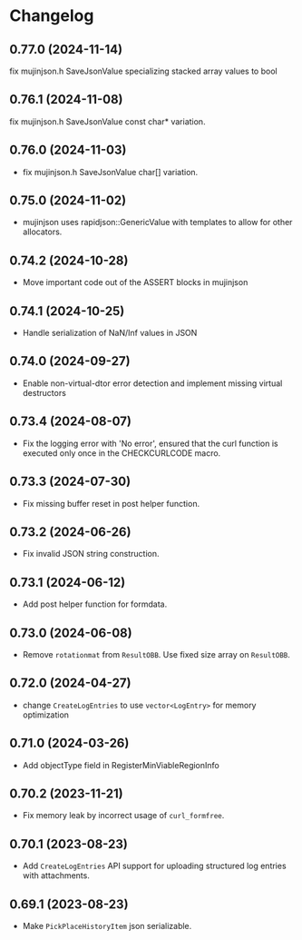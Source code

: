 # Changelog

## 0.77.0 (2024-11-14)

fix mujinjson.h SaveJsonValue specializing stacked array values to bool

## 0.76.1 (2024-11-08)

fix mujinjson.h SaveJsonValue const char* variation.

## 0.76.0 (2024-11-03)

- fix mujinjson.h SaveJsonValue char[] variation.

## 0.75.0 (2024-11-02)

- mujinjson uses rapidjson::GenericValue with templates to allow for other allocators.

## 0.74.2 (2024-10-28)

- Move important code out of the ASSERT blocks in mujinjson

## 0.74.1 (2024-10-25)

- Handle serialization of NaN/Inf values in JSON

## 0.74.0 (2024-09-27)

- Enable non-virtual-dtor error detection and implement missing virtual destructors

## 0.73.4 (2024-08-07)

- Fix the logging error with 'No error', ensured that the curl function is executed only once in the CHECKCURLCODE macro.

## 0.73.3 (2024-07-30)

- Fix missing buffer reset in post helper function.

## 0.73.2 (2024-06-26)

- Fix invalid JSON string construction.

## 0.73.1 (2024-06-12)

- Add post helper function for formdata.

## 0.73.0 (2024-06-08)

- Remove `rotationmat` from `ResultOBB`. Use fixed size array on `ResultOBB`.

## 0.72.0 (2024-04-27)

- change `CreateLogEntries` to use `vector<LogEntry>` for memory optimization

## 0.71.0 (2024-03-26)

- Add objectType field in RegisterMinViableRegionInfo

## 0.70.2 (2023-11-21)

- Fix memory leak by incorrect usage of `curl_formfree`.

## 0.70.1 (2023-08-23)

- Add `CreateLogEntries` API support for uploading structured log entries with attachments.

## 0.69.1 (2023-08-23)

- Make `PickPlaceHistoryItem` json serializable.
